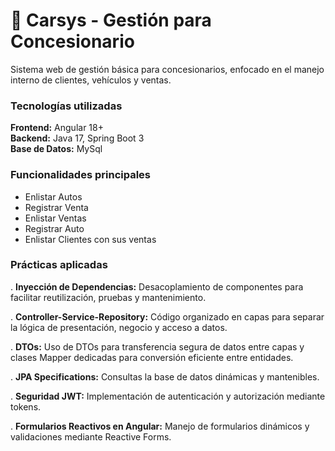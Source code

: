 # 🚗 Carsys - Gestión para Concesionario
Sistema web de gestión básica para concesionarios, enfocado en el manejo interno de clientes, vehículos y ventas.

### Tecnologías utilizadas
**Frontend:** Angular 18+  
**Backend:** Java 17, Spring Boot 3  
**Base de Datos:** MySql  

### Funcionalidades principales
- Enlistar Autos
- Registrar Venta
- Enlistar Ventas
- Registrar Auto
- Enlistar Clientes con sus ventas

### Prácticas aplicadas
. **Inyección de Dependencias:** Desacoplamiento de componentes para facilitar reutilización, pruebas y mantenimiento.

. **Controller-Service-Repository:** Código organizado en capas para separar la lógica de presentación, negocio y acceso a datos.

. **DTOs:** Uso de DTOs para transferencia segura de datos entre capas y clases Mapper dedicadas para conversión eficiente entre entidades.

. **JPA Specifications:** Consultas la base de datos dinámicas y mantenibles.

. **Seguridad JWT:** Implementación de autenticación y autorización mediante tokens.

. **Formularios Reactivos en Angular:** Manejo de formularios dinámicos y validaciones mediante Reactive Forms.
